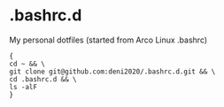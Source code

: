 # .bashrc.d
My personal dotfiles (started from Arco Linux .bashrc)

```
{
cd ~ && \
git clone git@github.com:deni2020/.bashrc.d.git && \
cd .bashrc.d && \
ls -alF
}

```
